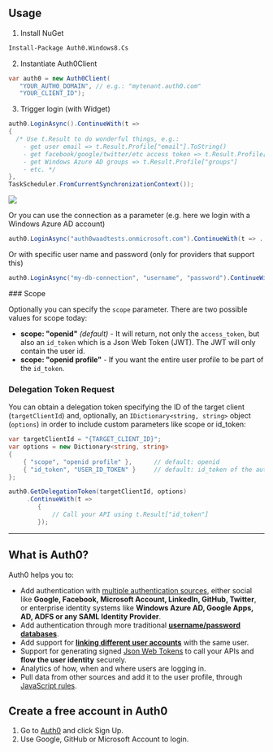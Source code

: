 ## Usage

1. Install NuGet

  ~~~ps
  Install-Package Auth0.Windows8.Cs
  ~~~

2. Instantiate Auth0Client

  ~~~cs
  var auth0 = new Auth0Client(
     "YOUR_AUTH0_DOMAIN", // e.g.: "mytenant.auth0.com"
	 "YOUR_CLIENT_ID");
  ~~~

3. Trigger login (with Widget) 

  ~~~cs
  auth0.LoginAsync().ContinueWith(t =>
  {
    /* Use t.Result to do wonderful things, e.g.: 
      - get user email => t.Result.Profile["email"].ToString()
      - get facebook/google/twitter/etc access token => t.Result.Profile["identities"][0]["access_token"]
      - get Windows Azure AD groups => t.Result.Profile["groups"]
      - etc. */  
  },
  TaskScheduler.FromCurrentSynchronizationContext());
  ~~~

  ![](http://puu.sh/4c7GO.png)

Or you can use the connection as a parameter (e.g. here we login with a Windows Azure AD account)

~~~cs
auth0.LoginAsync("auth0waadtests.onmicrosoft.com").ContinueWith(t => .. );
~~~

Or with specific user name and password (only for providers that support this)

~~~cs
auth0.LoginAsync("my-db-connection", "username", "password").ContinueWith(t => .. );
~~~

### Scope

Optionally you can specify the `scope` parameter. There are two possible values for scope today:

* __scope: "openid"__ _(default)_ - It will return, not only the `access_token`, but also an `id_token` which is a Json Web Token (JWT). The JWT will only contain the user id.
* __scope: "openid profile"__ - If you want the entire user profile to be part of the `id_token`.

### Delegation Token Request

You can obtain a delegation token specifying the ID of the target client (`targetClientId`) and, optionally, an `IDictionary<string, string>` object (`options`) in order to include custom parameters like scope or id_token:

~~~cs
var targetClientId = "{TARGET_CLIENT_ID}";
var options = new Dictionary<string, string>
{
    { "scope", "openid profile" },		// default: openid
    { "id_token", "USER_ID_TOKEN" }		// default: id_token of the authenticated user (auth0.CurrentUser.IdToken)
};

auth0.GetDelegationToken(targetClientId, options)
     .ContinueWith(t =>
        {
            // Call your API using t.Result["id_token"]
        });
~~~

---

## What is Auth0?

Auth0 helps you to:

* Add authentication with [multiple authentication sources](https://docs.auth0.com/identityproviders), either social like **Google, Facebook, Microsoft Account, LinkedIn, GitHub, Twitter**, or enterprise identity systems like **Windows Azure AD, Google Apps, AD, ADFS or any SAML Identity Provider**. 
* Add authentication through more traditional **[username/password databases](https://docs.auth0.com/mysql-connection-tutorial)**.
* Add support for **[linking different user accounts](https://docs.auth0.com/link-accounts)** with the same user.
* Support for generating signed [Json Web Tokens](https://docs.auth0.com/jwt) to call your APIs and **flow the user identity** securely.
* Analytics of how, when and where users are logging in.
* Pull data from other sources and add it to the user profile, through [JavaScript rules](https://docs.auth0.com/rules).

## Create a free account in Auth0

1. Go to [Auth0](http://developers.auth0.com) and click Sign Up.
2. Use Google, GitHub or Microsoft Account to login.
